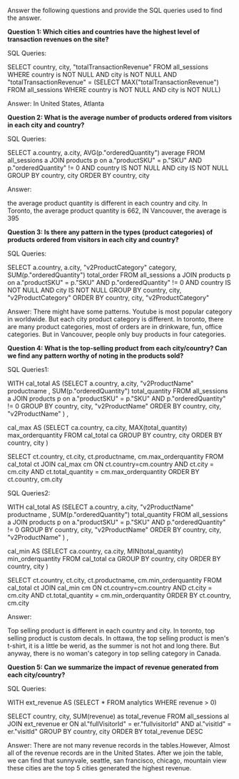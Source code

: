 Answer the following questions and provide the SQL queries used to find the answer.

    
**Question 1: Which cities and countries have the highest level of transaction revenues on the site?**


SQL Queries:

SELECT country, city, "totalTransactionRevenue"
FROM all_sessions
WHERE country is NOT NULL AND city is NOT NULL
	  AND "totalTransactionRevenue" = 
	  (SELECT MAX("totalTransactionRevenue") 
	   FROM all_sessions 
	   WHERE country is NOT NULL AND city is NOT NULL)

Answer:
In United States, Atlanta



**Question 2: What is the average number of products ordered from visitors in each city and country?**


SQL Queries:

SELECT a.country, a.city, AVG(p."orderedQuantity")  average
FROM all_sessions a 
JOIN products p on a."productSKU" = p."SKU" AND p."orderedQuantity" != 0
	AND country IS NOT NULL AND city IS NOT NULL 
GROUP BY country, city
ORDER BY country, city



Answer:

the average product quantity is different in each country and city.
In Toronto, the average product quantity is 662,
IN Vancouver, the average is 395



**Question 3: Is there any pattern in the types (product categories) of products ordered from visitors in each city and country?**


SQL Queries:


SELECT a.country, a.city, "v2ProductCategory" category, SUM(p."orderedQuantity")  total_order
FROM all_sessions a 
JOIN products p on a."productSKU" = p."SKU" AND p."orderedQuantity" != 0
	AND country IS NOT NULL AND city IS NOT NULL
GROUP BY country, city, "v2ProductCategory"
ORDER BY country, city, "v2ProductCategory"


Answer:
There might have some patterns. Youtube is most popular category in worldwide.
But each city product category is different. In toronto, there are many product categories, 
most of orders are in drinkware, fun, office categories. But in Vancouver,
people  only buy products in four categories.





**Question 4: What is the top-selling product from each city/country? Can we find any pattern worthy of noting in the products sold?**


SQL Queries1:

WITH cal_total AS
 (SELECT a.country, a.city, "v2ProductName" productname , 
 SUM(p."orderedQuantity") total_quantity
 FROM all_sessions a 
 JOIN products p on a."productSKU" = p."SKU" AND p."orderedQuantity" != 0
 GROUP BY country, city, "v2ProductName"
 ORDER BY country, city, "v2ProductName"
) ,

cal_max AS
 (SELECT ca.country, ca.city, MAX(total_quantity) max_orderquantity 
 FROM cal_total ca 
 GROUP BY country, city
 ORDER BY country, city
)


SELECT ct.country, ct.city, ct.productname, cm.max_orderquantity
FROM cal_total ct
JOIN cal_max cm ON ct.country=cm.country 
	AND ct.city = cm.city
	AND ct.total_quantity = cm.max_orderquantity
ORDER BY ct.country, cm.city


SQL Queries2:


WITH cal_total AS
 (SELECT a.country, a.city, "v2ProductName" productname , 
 SUM(p."orderedQuantity") total_quantity
 FROM all_sessions a 
 JOIN products p on a."productSKU" = p."SKU" AND p."orderedQuantity" != 0
 GROUP BY country, city, "v2ProductName"
 ORDER BY country, city, "v2ProductName"
) ,

cal_min AS
 (SELECT ca.country, ca.city, MIN(total_quantity) min_orderquantity 
 FROM cal_total ca 
 GROUP BY country, city
 ORDER BY country, city
)


SELECT ct.country, ct.city, ct.productname, cm.min_orderquantity
FROM cal_total ct
JOIN cal_min cm ON ct.country=cm.country 
	AND ct.city = cm.city
	AND ct.total_quantity = cm.min_orderquantity
ORDER BY ct.country, cm.city


Answer:

Top selling product is different in each country and city. In toronto, top selling product 
is custom decals. In ottawa, the top selling product
is men's t-shirt, it is a little be werid, as the summer is not
hot and long there. But anyway, there is no woman's category in top selling 
category in Canada.



**Question 5: Can we summarize the impact of revenue generated from each city/country?**

SQL Queries:

WITH ext_revenue AS
	(SELECT *
	 FROM analytics
	 WHERE revenue > 0)
	 
SELECT country, city, SUM(revenue) as total_revenue
FROM all_sessions al
JOIN ext_revenue er ON al."fullVisitorId" = er."fullvisitorId"
		AND al."visitId" = er."visitId"
GROUP BY country, city
ORDER BY total_revenue DESC

Answer:
There are not many revenue records in the tables.However, Almost all of the revenue
records are in the United States. After we join the table, we can find that 
sunnyvale, seattle, san francisco, chicago, mountain view these cities are the 
top 5 cities generated the highest revenue.







